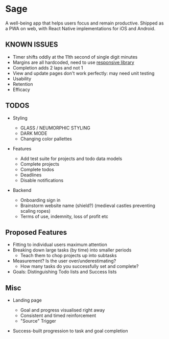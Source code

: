 # Sage

A well-being app that helps users focus and remain productive. Shipped as a PWA on web, with React Native implementations for iOS and Android.

## KNOWN ISSUES

- Timer shifts oddly at the 11th second of single digit minutes
- Margins are all hardcoded, need to use [responsive library](https://github.com/marudy/react-native-responsive-screen#example)
- Completion adds 2 laps and not 1
- View and update pages don't work perfectly: may need unit testing
- Usability
- Retention
- Efficacy

## TODOS

- Styling

  - GLASS / NEUMORPHIC STYLING
  - DARK MODE
  - Changing color pallettes

- Features
  - Add test suite for projects and todo data models
  - Complete projects
  - Complete todos
  - Deadlines
  - Disable notifications

- Backend

  - Onboarding sign in
  - Brainstorm website name (shield?) (medieval castles preventing scaling ropes)
  - Terms of use, indemnity, loss of profit etc

## Proposed Features

- Fitting to individual users maximum attention
- Breaking down large tasks (by time) into smaller periods
  - Teach them to chop projects up into subtasks
- Measurement? Is the user over/underestimating?
  - How many tasks do you successfully set and complete?
- Goals: Distinguishing Todo lists and Success lists

## Misc

- Landing page

  - Goal and progress visualised right away
  - Consistent and timed reinforcement
  - "Source" Trigger

- Success-built progression to task and goal completion
